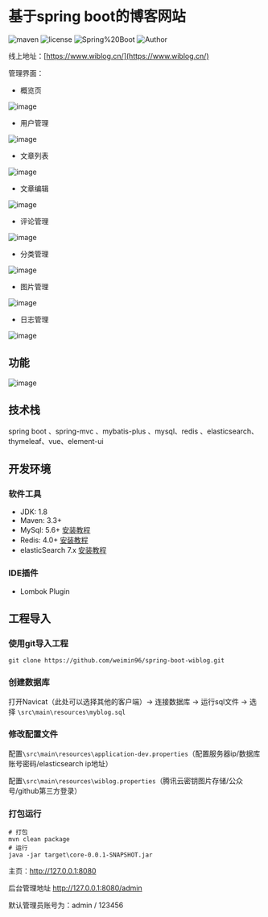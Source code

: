 # 基于spring boot的博客网站

![maven](https://img.shields.io/maven-central/v/org.apache.maven/apache-maven)
![license](https://img.shields.io/github/license/weimin96/spring-boot-wiblog)
![Spring%20Boot](https://img.shields.io/badge/Spring%20Boot-2.4.0-green)
![Author](https://img.shields.io/badge/Author-@weimin96-yellowgreen)

线上地址：[https://www.wiblog.cn/](https://www.wiblog.cn/)

管理界面：

- 概览页

![image](https://wiblog-1251822424.cos.ap-guangzhou.myqcloud.com/20200321220710-1.png)

- 用户管理

![image](https://wiblog-1251822424.cos.ap-guangzhou.myqcloud.com/20200321220716-2.png)

- 文章列表

![image](https://wiblog-1251822424.cos.ap-guangzhou.myqcloud.com/20200321220719-3.png)

- 文章编辑

![image](https://wiblog-1251822424.cos.ap-guangzhou.myqcloud.com/20200321220723-4.png)

- 评论管理

![image](https://wiblog-1251822424.cos.ap-guangzhou.myqcloud.com/20200321220730-5.png)

- 分类管理

![image](https://wiblog-1251822424.cos.ap-guangzhou.myqcloud.com/20200321220734-6.png)

- 图片管理

![image](https://wiblog-1251822424.cos.ap-guangzhou.myqcloud.com/20200321220737-7.png)

- 日志管理

![image](https://wiblog-1251822424.cos.ap-guangzhou.myqcloud.com/20200321220742-8.png)

## 功能

![image](https://wiblog-1251822424.cos.ap-guangzhou.myqcloud.com/20200321225642-9.png)

## 技术栈

spring boot 、spring-mvc 、mybatis-plus 、mysql、redis 、elasticsearch、thymeleaf、vue、element-ui

## 开发环境

### 软件工具

- JDK: 1.8
- Maven: 3.3+
- MySql: 5.6+ [安装教程](./doc/mysql.md)
- Redis: 4.0+ [安装教程](./doc/Redis.md)
- elasticSearch 7.x [安装教程](./doc/elasticSearch.md)

### IDE插件

- Lombok Plugin

## 工程导入

### 使用git导入工程
```
git clone https://github.com/weimin96/spring-boot-wiblog.git
```
### 创建数据库

打开Navicat（此处可以选择其他的客户端）-> 连接数据库 ->  运行sql文件 -> 选择 `\src\main\resources\myblog.sql`

### 修改配置文件

配置`\src\main\resources\application-dev.properties`（配置服务器ip/数据库账号密码/elasticsearch ip地址）

配置`\src\main\resources\wiblog.properties`（腾讯云密钥图片存储/公众号/github第三方登录）

### 打包运行
```
# 打包
mvn clean package
# 运行
java -jar target\core-0.0.1-SNAPSHOT.jar
```

主页：http://127.0.0.1:8080

后台管理地址 http://127.0.0.1:8080/admin

默认管理员账号为：admin / 123456
